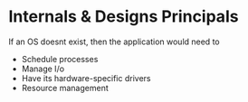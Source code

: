 # Internals & Designs Principals

 If an OS doesnt exist, then the application would need to
- Schedule processes
- Manage I/o
- Have its hardware-specific drivers
- Resource management

